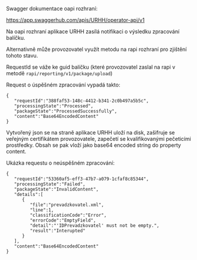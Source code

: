 Swagger dokumentace oapi rozhraní:

https://app.swaggerhub.com/apis/URHH/operator-api/v1

Na oapi rozhraní aplikace URHH zasílá notifikaci o výsledku zpracování balíčku.

Alternativně může provozovatel využít metodu na rapi rozhraní pro zjištění tohoto stavu.

RequestId se váže ke guid balíčku (které provozovatel zaslal na rapi v metodě `rapi/reporting/v1/package/upload`)

Request o úspěšném zpracování vypadá takto:
```
{
   "requestId":"388faf53-148c-4412-b341-2c0b497a5b5c",
   "processingState":"Processed",
   "packageState":"ProcessedSuccessfully",
   "content":"Base64EncodedContent"
}
```

Vytvořený json se na straně aplikace URHH uloží na disk, zašifruje se veřejným certifikátem provozovatele, zapečetí se kvalifikovanými pečeticími prostředky. Obsah se pak vloží jako base64 encoded string do property content. 

Ukázka requestu o neúspěšném zpracování:
```
{
   "requestId":"53360af5-eff3-47b7-a079-1cfaf8c85344",
   "processingState":"Failed",
   "packageState":"InvalidContent",
   "details":[
      {
         "file":"prevadzkovatel.xml",
         "line":1,
         "classificationCode":"Error",
         "errorCode":"EmptyField",
         "detail":"'IDPrevadzkovatel' must not be empty.",
         "result":"Interupted"
      }
   ],
   "content":"Base64EncodedContent"
}
```
